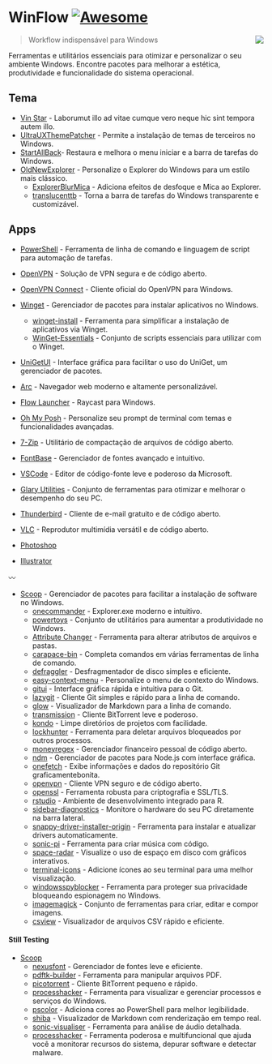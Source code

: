 # WinFlow [![Awesome](https://cdn.jsdelivr.net/gh/sindresorhus/awesome@d7305f38d29fed78fa85652e3a63e154dd8e8829/media/badge.svg)](https://github.com/sindresorhus/awesome#readme)

> Workflow indispensável para Windows
> <img src="icon.png" align="right"/>

Ferramentas e utilitários essenciais para otimizar e personalizar o seu ambiente Windows. Encontre pacotes para melhorar a estética, produtividade e funcionalidade do sistema operacional.


## Tema

   - [Vin Star](https://www.vinstartheme.com/) - Laborumut illo ad vitae cumque vero neque hic sint tempora autem illo.
   - [UltraUXThemePatcher](https://www.ultrauxthemepatcher.com/) - Permite a instalação de temas de terceiros no Windows.
   - [StartAllBack](https://www.startallback.com/)- Restaura e melhora o menu iniciar e a barra de tarefas do Windows.
   - [OldNewExplorer](https://learn.microsoft.com/pt-br/powershell/) - Personalize o Explorer do Windows para um estilo mais clássico.
      - [ExplorerBlurMica](https://github.com/Maplespe/ExplorerBlurMica) -  Adiciona efeitos de desfoque e Mica ao Explorer.
     - [translucenttb](https://github.com/TranslucentTB/TranslucentTB) - Torna a barra de tarefas do Windows transparente e customizável.

## Apps

-   [PowerShell](https://learn.microsoft.com/pt-br/powershell/) - Ferramenta de linha de comando e linguagem de script para automação de tarefas.
-   [OpenVPN](https://openvpn.net/) - Solução de VPN segura e de código aberto.
-   [OpenVPN Connect](https://openvpn.net/client/client-connect-vpn-for-windows/) - Cliente oficial do OpenVPN para Windows.
-   [Winget](https://learn.microsoft.com/pt-br/windows/package-manager/winget/) - Gerenciador de pacotes para instalar aplicativos no Windows.

    -   [winget-install](https://github.com/asheroto/winget-install) -  Ferramenta para simplificar a instalação de aplicativos via Winget.
    -   [WinGet-Essentials](https://github.com/jjcarrier/PS-WinGet-Essentials) - Conjunto de scripts essenciais para utilizar com o Winget.
-   [UniGetUI](https://www.marticliment.com/unigetui/) - Interface gráfica para facilitar o uso do UniGet, um gerenciador de pacotes.
-   [Arc](https://arc.net/) - Navegador web moderno e altamente personalizável.
-   [Flow Launcher](https://www.flowlauncher.com/) - Raycast para Windows.
-   [Oh My Posh](https://ohmyposh.dev/) - Personalize seu prompt de terminal com temas e funcionalidades avançadas.
-   [7-Zip](https://7-zip.org/) - Utilitário de compactação de arquivos de código aberto.
-   [FontBase](https://fontba.se/) - Gerenciador de fontes avançado e intuitivo.
-   [VSCode](https://code.visualstudio.com/) - Editor de código-fonte leve e poderoso da Microsoft.
-   [Glary Utilities](https://www.glarysoft.com/) - Conjunto de ferramentas para otimizar e melhorar o desempenho do seu PC.
-   [Thunderbird](https://www.thunderbird.net/pt-BR/) - Cliente de e-mail gratuito e de código aberto.
-   [VLC](https://www.videolan.org/vlc/) - Reprodutor multimídia versátil e de código aberto.
-   [Photoshop](https://www.adobe.com/br/products/photoshop.html)
-   [Illustrator](https://www.adobe.com/br/products/illustrator.html)

:wavy_dash:

-   [Scoop](https://github.com/ThomasNieto/Scoop) -  Gerenciador de pacotes para facilitar a instalação de software no Windows.
    -   [onecommander](https://www.onecommander.com/) - Explorer.exe moderno e intuitivo.
    -   [powertoys](https://github.com/microsoft/PowerToys) - Conjunto de utilitários para aumentar a produtividade no Windows.
    -   [Attribute Changer](https://www.petges.lu/) - Ferramenta para alterar atributos de arquivos e pastas.
    -   [carapace-bin](https://carapace-sh.github.io/carapace-bin/carapace-bin.html) - Completa comandos em várias ferramentas de linha de comando.
    -   [defraggler](https://www.ccleaner.com/defraggler) - Desfragmentador de disco simples e eficiente.
    -   [easy-context-menu](https://www.sordum.org/7615/easy-context-menu-v1-6/) - Personalize o menu de contexto do Windows.
    -   [gitui](https://github.com/extrawurst/gitui) - Interface gráfica rápida e intuitiva para o Git.
    -   [lazygit](https://github.com/jesseduffield/lazygit) - Cliente Git simples e rápido para a linha de comando.
    -   [glow](https://github.com/charmbracelet/glow) - Visualizador de Markdown para a linha de comando.
    -   [transmission](https://transmissionbt.com/) - Cliente BitTorrent leve e poderoso.
    -   [kondo](https://github.com/tbillington/kondo) - Limpe diretórios de projetos com facilidade.
    -   [lockhunter](https://lockhunter.com/) - Ferramenta para deletar arquivos bloqueados por outros processos.
    -   [moneyregex](https://moneymanagerex.org/) - Gerenciador financeiro pessoal de código aberto.
    -   [ndm](https://github.com/720kb/ndm) - Gerenciador de pacotes para Node.js com interface gráfica.
    -   [onefetch](https://github.com/o2sh/onefetch?tab=readme-ov-file) - Exibe informações e dados do repositório Git graficamentebonita.
    -   [openvpn](https://openvpn.net/) - Cliente VPN seguro e de código aberto.
    -   [openssl](https://github.com/o2sh/onefetch?tab=readme-ov-file) - Ferramenta robusta para criptografia e SSL/TLS.
    -   [rstudio](https://posit.co/products/open-source/rstudio/) - Ambiente de desenvolvimento integrado para R.
    -   [sidebar-diagnostics](https://github.com/ArcadeRenegade/SidebarDiagnostics) - Monitore o hardware do seu PC diretamente na barra lateral.
    -   [snappy-driver-installer-origin](https://www.snappy-driver-installer.org/) - Ferramenta para instalar e atualizar drivers automaticamente.
    -   [sonic-pi](https://sonic-pi.net/) - Ferramenta para criar música com código.
    -   [space-radar](https://github.com/zz85/space-radar) - Visualize o uso de espaço em disco com gráficos interativos.
    -   [terminal-icons](https://github.com/devblackops/Terminal-Icons) - Adicione ícones ao seu terminal para uma melhor visualização.
    -   [windowsspyblocker](https://crazymax.dev/WindowsSpyBlocker/download/) - Ferramenta para proteger sua privacidade bloqueando espionagem no Windows.
    -   [imagemagick](https://imagemagick.org/) - Conjunto de ferramentas para criar, editar e compor imagens.
    -   [csview](https://github.com/wfxr/csview) - Visualizador de arquivos CSV rápido e eficiente.



#### Still Testing

-   [Scoop](https://github.com/ThomasNieto/Scoop)
    -   [nexusfont](https://www.xiles.app/) - Gerenciador de fontes leve e eficiente.
    -   [pdftk-builder](https://pdftk-builder-enhanced.sourceforge.io/) - Ferramenta para manipular arquivos PDF.
    -   [picotorrent](https://github.com/picotorrent/picotorrent) - Cliente BitTorrent pequeno e rápido.
    -   [processhacker](https://processhacker.sourceforge.io/) - Ferramenta para visualizar e gerenciar processos e serviços do Windows.
    -   [pscolor](https://github.com/Davlind/PSColor?tab=readme-ov-file) - Adiciona cores ao PowerShell para melhor legibilidade.
    -   [shiba](https://github.com/rhysd/Shiba) - Visualizador de Markdown com renderização em tempo real.
    -   [sonic-visualiser](https://www.sonicvisualiser.org/) - Ferramenta para análise de áudio detalhada.
    -   [processhacker](https://processhacker.sourceforge.io/) - Ferramenta poderosa e multifuncional que ajuda você a monitorar recursos do sistema, depurar software e detectar malware.

<!-- ## License

[![CC0](https://licensebuttons.net/p/zero/1.0/88x31.png)](https://creativecommons.org/publicdomain/zero/1.0/) -->

